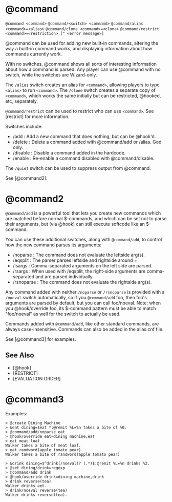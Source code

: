 # @command
`@command <command>`
`@command/<switch> <command>`
`@command/alias <command>=<alias>`
`@command/clone <command>=<clone>`
`@command/restrict <command>=<restriction> [" <error message>]`

@command can be used for adding new built-in commands, altering the way a built-in command works, and displaying information about how commands currently work.

With no switches, @command shows all sorts of interesting information about how a command is parsed. Any player can use @command with no switch, while the switches are Wizard-only.

The `/alias` switch creates an alias for `<command>`, allowing players to type `<alias>` to run `<command>`. The `/clone` switch creates a separate copy of `<command>`, which works the same initially but can be restricted, @hooked, etc, separately.

`@command/restrict` can be used to restrict who can use `<command>`. See [restrict] for more information.

Switches include:
- /add : Add a new command that does nothing, but can be @hook'd.
- /delete : Delete a command added with @command/add or /alias. God only.
- /disable : Disable a command added in the hardcode.
- /enable : Re-enable a command disabled with @command/disable.

The `/quiet` switch can be used to suppress output from @command.

See [@command2].
# @command2
`@command/add` is a powerful tool that lets you create new commands which are matched before normal $-commands, and which can be set not to parse their arguments, but (via @hook) can still execute softcode like an $-command.

You can use these additional switches, along with `@command/add`, to control how the new command parses its arguments:

- /noparse : The command does not evaluate the leftside arg(s).
- /eqsplit : The parser parses leftside and rightside around =
- /lsargs : Comma-separated arguments on the left side are parsed.
- /rsargs : When used with /eqsplit, the right-side arguments are comma-separated and are parsed individually
- /rsnoparse : The command does not evaluate the rightside arg(s).

Any command added with neither `/noparse` or `/rsnoparse` is provided with a `/noeval` switch automatically, so if you `@command/add` foo, then foo's arguments are parsed by default, but you can call foo/noeval. Note: when you @hook/override foo, its $-command pattern must be able to match "foo/noeval" as well for the switch to actually be used.

Commands added with `@command/add`, like other standard commands, are always case-insensitive. Commands can also be added in the alias.cnf file.

See [@command3] for examples.

## See Also
- [@hook]
- [RESTRICT]
- [EVALUATION ORDER]
# @command3
Examples:
```
> @create Dining Machine
> &eat dining=$eat *:@remit %L=%n takes a bite of %0.
> @command/add/noparse eat
> @hook/override eat=dining machine,eat
> eat meat loaf
Walker takes a bite of meat loaf.
> eat randword(apple tomato pear)
Walker takes a bite of randword(apple tomato pear)
```

```
> &drink dining=$^drink(/noeval)? (.*)$:@remit %L=%n drinks %2.
> @set dining/drink=regexp
> @command/add drink
> @hook/override drink=dining machine,drink
> drink reverse(tea)
Walker drinks aet.
> drink/noeval reverse(tea)
Walker drinks reverse(tea).
```

